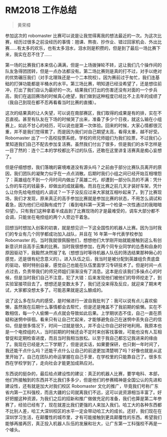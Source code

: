 # RM2018 工作总结
> 黄荣樟

参加这次的 robomaster 比赛可以说是让我觉得离我的想法最近的一次。为这次比赛，经历过很多之前没经历的事情：翘课、熬夜、抄作业、错过回家机会、外出比赛……有太多的欢乐，也有太多泪水，泪水则是积攒的，但是到了最后一场比赛下来，我实在忍不住了…… 

第一场的比赛我们本来信心满满，但是一上场拨弹轮不转，这让我们几个操作间的队友急得团团转，但是一点办法都没有。第二场比赛则是真的打不过，对手以绝对的优势碾压我们（对手北理珠还是一个二本院校）。因为赛前过于匆忙，我们连基础的打弹功能都是半桶水的水平。第三场比赛，明知道已经没希望了，还是想往前冲，打出了我们自认为最好的一次。结果我们打出的伤害还没有对面的一个步兵高，我们在返回赛场的时候真心绝望，我们做到这种程度已经比不上去年的成绩了（我自己到现在都不忍再看看当时比赛的直播）。 

这次的结果真的让人失望，可以说在南部赛区，我们取得的成果是有的排，实在不忍直视。甚至有队友在下场的时候哭了出来，准备了多少个日夜，就这么输在小组赛上，如此不甘心的经历，可以说也是第一次体验。回来的时候，大家心情都很沉重，并不是我们觉得累了，而是因为我们对自己期望太高，看得太重，越不好受。Robomaster 出了一个高校投票系统，学校的师兄师姐们为我们拉票，不过我们心里知道我们自己不配去参加复活赛。虽然我们付出了很多，但是我们的水平怎样是一目了然的：连个二本的学校都比不过的队伍，还敢在这里讲复活赛真是痴心妄想了。 

但是仔细想想，我们落魄的窘境难道没有源头吗？之前由于部分比赛队员离开的原
因，我们团队的凝聚力似乎在一点点消散。后期时我们小组之间已经开始互相埋怨了：英雄组在不到一个月时间内做出了英雄二代，却遭到一部分队员的不满：凭什么你的车花的钱最多，却做出的成就最晚。而且在比赛之前几天才装好车架，凭什么让你先给电控组的人调试？一下子没反应过来大家就互相吵起来了。到了比赛现场，我们才发现，原来真正的高手参加比赛就是参加比赛的状态，不用怎么调试和着急，因为他们已经胸有成竹了（看到电科第一天第一个检录一次性通过的我暗暗仰望）。只有我们这种拿着半成品到了比赛现场的才是最难受的，调车大部分都不会调，只能坐在电控组的两个人旁边干着急。 

回想当时想加入创客的初衷，就是想见识一下这全国性的机器人比赛。因为当时我们的专业有几个同学都成功加入战队，并且在 16 年第一年代表学校参加Robomaster 的。当时我就很佩服他们，想想他们大学刚开始就能接触到这么有创新意识并且高手云集的比赛。当时我很想参加，在两个同专业同学的怂恿和自身的原因驱动下，我毅然决然报了名（想想当时等待机器人队伍的筛选结果那种揪心的感觉，还是很有纪念意义的）。进入队伍之后，我当时是被分配到英雄组负责底盘的驱动，顿时特别自豪，感觉自己也能在队伍里面学习专研技术了。但是时间一点点过去，负责带我们的师兄师姐们渐渐没有了消息。这本是应该我们多操点心的时候，但是当时我们自己不注意，犯了大错：后来发现他们被他们的导师挖走了，到实验室接项目去了。想想还是变数太多了，我们还没来得及反应，就迎来了期末考试，大家都没想太多了。可能恶果就是这么酿成的。 

说了这么多在队内的感受，是时候进行一波自我批判了：我可以说有点儿喜欢偷懒，虽然我在后期什么事情都会去帮忙，但是还是掩盖不了我前期的偷懒。实在不敢相信，每一个人偷懒一点点就会导致如此后果。上学期状态不佳，自己一直在质疑和迷惘中徘徊。看来只有让自己忙起来，才能够避免自己在迷惘中丢失自己的信仰。但是很多情况下，时间一过就是很久，并不会让你自己好好地利用。我原本也是一个电控组的人，当时前期的时候还会不定时来创客找事做，可能也没有人互相督促和定期检查进度，而且当时我相当放松。以至于我自己都忘记我进来的缘由了。我现在已经是大二下学期了，但是说实话，如果要保研，也只剩一年时间了，我还能干点什么吗？还能干点什么让自己的前途更加清楚明了吗？好像也就是从这里开始了。自己在团队的命运掌握在自己手里，在学校里的只能靠自己了。很多东西在学校学到了，走向社会才能更加成熟应对。 

东西说的挺杂的，最后给点建设性的建议：真正的机器人比赛，要学电科、本部，他们所接触到的东西并不比我们多多少，但是他们的参赛精神是全国公认的先进和建设性，还有就是加大对我们校区 Robomaster 文化的推广，毕竟我们号称广东省内第一工科强校，而且大疆的公司就离我们不远，这可以说资源相当丰富了。好好把握这种资源，为我们之后的招新和推广做做充足的准备，我们也算是第二年参赛了，经验已经有了，现在就差比我们更强的人来加入我们。哈工大的各种东西都不比别人差，哈工大深圳校区的水平一定会带动哈工大的成长。还好，我们现在在深圳学习生活，在颠覆性的城市里，才有可能接触到更具颠覆性的东西。希望我们能够再接再厉，真正投入机器人队伍的发展和壮大，让广东第一工科强校不再是一个噱头。 
